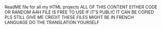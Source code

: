 ReadME file for all my HTML projects
ALL OF THIS CONTENT EITHER CODE OR RANDOM AAH FILE IS FREE TO USE IF IT'S PUBLIC IT CAN BE COPIED PLS STILL GIVE ME CREDIT
THESE FILES MIGHT BE IN FRENCH LANGUAGE DO THE TRANSLATION YOURSELF  
